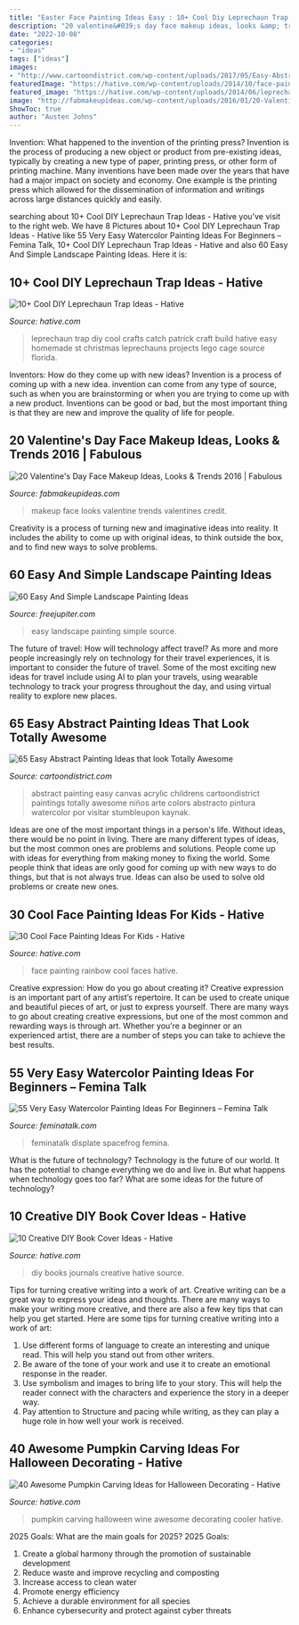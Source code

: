 ```yaml
---
title: "Easter Face Painting Ideas Easy : 10+ Cool Diy Leprechaun Trap Ideas"
description: "20 valentine&#039;s day face makeup ideas, looks &amp; trends 2016"
date: "2022-10-08"
categories:
- "ideas"
tags: ["ideas"]
images:
- "http://www.cartoondistrict.com/wp-content/uploads/2017/05/Easy-Abstract-Painting-Ideas38.jpg"
featuredImage: "https://hative.com/wp-content/uploads/2014/10/face-painting-ideas-for-kids/14-rainbow.jpg"
featured_image: "https://hative.com/wp-content/uploads/2014/06/leprechaun-trap-ideas/11-leprechaun-trap-ideas.jpg"
image: "http://fabmakeupideas.com/wp-content/uploads/2016/01/20-Valentines-Day-Face-Makeup-Ideas-Looks-Trends-2016-18.jpg"
ShowToc: true
author: "Austen Johns"
---
```



Invention: What happened to the invention of the printing press?
Invention is the process of producing a new object or product from pre-existing ideas, typically by creating a new type of paper, printing press, or other form of printing machine. Many inventions have been made over the years that have had a major impact on society and economy. One example is the printing press which allowed for the dissemination of information and writings across large distances quickly and easily.

	

		
searching about 10+ Cool DIY Leprechaun Trap Ideas - Hative you've visit to the right web. We have 8 Pictures about 10+ Cool DIY Leprechaun Trap Ideas - Hative like 55 Very Easy Watercolor Painting Ideas For Beginners – Femina Talk, 10+ Cool DIY Leprechaun Trap Ideas - Hative and also 60 Easy And Simple Landscape Painting Ideas. Here it is:
		
    
## 10+ Cool DIY Leprechaun Trap Ideas - Hative

<img loading=lazy src="https://hative.com/wp-content/uploads/2014/06/leprechaun-trap-ideas/11-leprechaun-trap-ideas.jpg" onerror="this.onerror=null;this.src='https://tse4.mm.bing.net/th?id=OIP.3JO5kcPcS9iL2H4T1Aj_ngHaJ4&amp;pid=15.1';" alt="10+ Cool DIY Leprechaun Trap Ideas - Hative">

_Source: hative.com_

>leprechaun trap diy cool crafts catch patrick craft build hative easy homemade st christmas leprechauns projects lego cage source florida. 

	

Inventors: How do they come up with new ideas?
Invention is a process of coming up with a new idea. invention can come from any type of source, such as when you are brainstorming or when you are trying to come up with a new product. Inventions can be good or bad, but the most important thing is that they are new and improve the quality of life for people.

    
## 20 Valentine&#039;s Day Face Makeup Ideas, Looks &amp; Trends 2016 | Fabulous

<img loading=lazy src="http://fabmakeupideas.com/wp-content/uploads/2016/01/20-Valentines-Day-Face-Makeup-Ideas-Looks-Trends-2016-18.jpg" onerror="this.onerror=null;this.src='https://tse2.mm.bing.net/th?id=OIP.JJHg2Lbt372kbhJQJeu1SAHaKG&amp;pid=15.1';" alt="20 Valentine&#039;s Day Face Makeup Ideas, Looks &amp; Trends 2016 | Fabulous">

_Source: fabmakeupideas.com_

>makeup face looks valentine trends valentines credit. 

	

Creativity is a process of turning new and imaginative ideas into reality. It includes the ability to come up with original ideas, to think outside the box, and to find new ways to solve problems.

    
## 60 Easy And Simple Landscape Painting Ideas

<img loading=lazy src="http://www.freejupiter.com/wp-content/uploads/2017/02/Easy-And-Simple-Landscape-Painting-Ideas-2.jpg" onerror="this.onerror=null;this.src='https://tse2.mm.bing.net/th?id=OIP.9imhZZ62WLXS68bXapNywgHaLG&amp;pid=15.1';" alt="60 Easy And Simple Landscape Painting Ideas">

_Source: freejupiter.com_

>easy landscape painting simple source. 

	

The future of travel: How will technology affect travel?
As more and more people increasingly rely on technology for their travel experiences, it is important to consider the future of travel. Some of the most exciting new ideas for travel include using AI to plan your travels, using wearable technology to track your progress throughout the day, and using virtual reality to explore new places.

    
## 65 Easy Abstract Painting Ideas That Look Totally Awesome

<img loading=lazy src="http://www.cartoondistrict.com/wp-content/uploads/2017/05/Easy-Abstract-Painting-Ideas38.jpg" onerror="this.onerror=null;this.src='https://tse4.mm.bing.net/th?id=OIP.AmDiRGj8hnql4rEJg7ZJ5wHaIl&amp;pid=15.1';" alt="65 Easy Abstract Painting Ideas that look Totally Awesome">

_Source: cartoondistrict.com_

>abstract painting easy canvas acrylic childrens cartoondistrict paintings totally awesome niños arte colors abstracto pintura watercolor por visitar stumbleupon kaynak. 

	

Ideas are one of the most important things in a person's life. Without ideas, there would be no point in living. There are many different types of ideas, but the most common ones are problems and solutions. People come up with ideas for everything from making money to fixing the world. Some people think that ideas are only good for coming up with new ways to do things, but that is not always true. Ideas can also be used to solve old problems or create new ones.

    
## 30 Cool Face Painting Ideas For Kids - Hative

<img loading=lazy src="https://hative.com/wp-content/uploads/2014/10/face-painting-ideas-for-kids/14-rainbow.jpg" onerror="this.onerror=null;this.src='https://tse4.mm.bing.net/th?id=OIP._GRNP7WgbKfD7L3a06eFYAHaLI&amp;pid=15.1';" alt="30 Cool Face Painting Ideas For Kids - Hative">

_Source: hative.com_

>face painting rainbow cool faces hative. 

	

Creative expression: How do you go about creating it?
Creative expression is an important part of any artist’s repertoire. It can be used to create unique and beautiful pieces of art, or just to express yourself. There are many ways to go about creating creative expressions, but one of the most common and rewarding ways is through art. Whether you’re a beginner or an experienced artist, there are a number of steps you can take to achieve the best results.

    
## 55 Very Easy Watercolor Painting Ideas For Beginners – Femina Talk

<img loading=lazy src="https://www.feminatalk.com/wp-content/uploads/2018/08/Very-Easy-Watercolor-Painting-Ideas-for-beginners00014.jpg" onerror="this.onerror=null;this.src='https://tse3.mm.bing.net/th?id=OIP.YGQouffOcLBMAzq4ctaSpwHaKZ&amp;pid=15.1';" alt="55 Very Easy Watercolor Painting Ideas For Beginners – Femina Talk">

_Source: feminatalk.com_

>feminatalk displate spacefrog femina. 

	

What is the future of technology?
Technology is the future of our world. It has the potential to change everything we do and live in. But what happens when technology goes too far? What are some ideas for the future of technology?

    
## 10 Creative DIY Book Cover Ideas - Hative

<img loading=lazy src="https://hative.com/wp-content/uploads/2014/09/diy-book-cover-ideas/4-old-books-make-great-journals.jpg" onerror="this.onerror=null;this.src='https://tse3.mm.bing.net/th?id=OIP.eWOE_esJZnOiewwDMmULugHaJ4&amp;pid=15.1';" alt="10 Creative DIY Book Cover Ideas - Hative">

_Source: hative.com_

>diy books journals creative hative source. 

	

Tips for turning creative writing into a work of art.
Creative writing can be a great way to express your ideas and thoughts. There are many ways to make your writing more creative, and there are also a few key tips that can help you get started. Here are some tips for turning creative writing into a work of art:
1. Use different forms of language to create an interesting and unique read. This will help you stand out from other writers.
2. Be aware of the tone of your work and use it to create an emotional response in the reader.
3. Use symbolism and images to bring life to your story. This will help the reader connect with the characters and experience the story in a deeper way.
4. Pay attention to Structure and pacing while writing, as they can play a huge role in how well your work is received.

    
## 40 Awesome Pumpkin Carving Ideas For Halloween Decorating - Hative

<img loading=lazy src="https://hative.com/wp-content/uploads/2014/10/pumpkin-carving-ideas/30-wine-cooler-pumpkin.jpg" onerror="this.onerror=null;this.src='https://tse4.mm.bing.net/th?id=OIP.8FEsfgfBW_9Kq2kfCDJ__AHaLr&amp;pid=15.1';" alt="40 Awesome Pumpkin Carving Ideas for Halloween Decorating - Hative">

_Source: hative.com_

>pumpkin carving halloween wine awesome decorating cooler hative. 

	

2025 Goals: What are the main goals for 2025?
2025 Goals: 
1. Create a global harmony through the promotion of sustainable development 
2. Reduce waste and improve recycling and composting 
3. Increase access to clean water 
4. Promote energy efficiency 
5. Achieve a durable environment for all species 
6. Enhance cybersecurity and protect against cyber threats 

